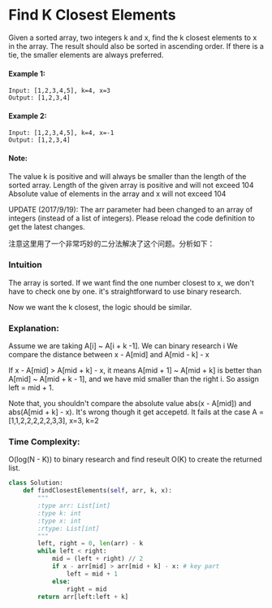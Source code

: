 # Find K Closest Elements

Given a sorted array, two integers k and x, find the k closest elements to x in the array. The result should also be sorted in ascending order. If there is a tie, the smaller elements are always preferred.

#### Example 1:
```
Input: [1,2,3,4,5], k=4, x=3
Output: [1,2,3,4]
```

#### Example 2:
```
Input: [1,2,3,4,5], k=4, x=-1
Output: [1,2,3,4]
```

#### Note:

The value k is positive and will always be smaller than the length of the sorted array.
Length of the given array is positive and will not exceed 104
Absolute value of elements in the array and x will not exceed 104


UPDATE (2017/9/19):
The arr parameter had been changed to an array of integers (instead of a list of integers). Please reload the code definition to get the latest changes.


注意这里用了一个非常巧妙的二分法解决了这个问题。分析如下：

### Intuition

The array is sorted.
If we want find the one number closest to x,
we don't have to check one by one.
it's straightforward to use binary research.

Now we want the k closest,
the logic should be similar.


### Explanation:

Assume we are taking A[i] ~ A[i + k -1].
We can binary research i
We compare the distance between x - A[mid] and A[mid - k] - x

If x - A[mid] > A[mid + k] - x,
it means A[mid + 1] ~ A[mid + k] is better than A[mid] ~ A[mid + k - 1],
and we have mid smaller than the right i.
So assign left = mid + 1.

Note that, you shouldn't compare the absolute value abs(x - A[mid]) and abs(A[mid + k] - x).
It's wrong though it get accepetd.
It fails at the case A = [1,1,2,2,2,2,2,3,3], x=3, k=2



### Time Complexity:

O(log(N - K)) to binary research and find reseult
O(K) to create the returned list.


```Python
class Solution:
    def findClosestElements(self, arr, k, x):
        """
        :type arr: List[int]
        :type k: int
        :type x: int
        :rtype: List[int]
        """
        left, right = 0, len(arr) - k
        while left < right:
            mid = (left + right) // 2
            if x - arr[mid] > arr[mid + k] - x: # key part
                left = mid + 1
            else:
                right = mid
        return arr[left:left + k]

```
